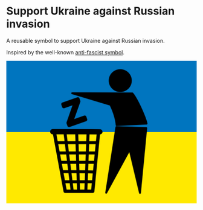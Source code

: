 # Support Ukraine against Russian invasion
A reusable symbol to support Ukraine against Russian invasion.

Inspired by the well-known [anti-fascist symbol](https://de.wikipedia.org/wiki/Datei:Halte_Deine_Umwelt_sauber.svg).

![symbol](UkraineDisposeZ.png)
